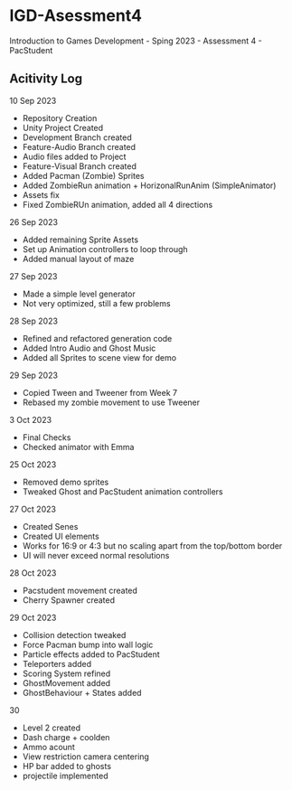 # IGD-Asessment4
Introduction to Games Development - Sping 2023 - Assessment 4 - PacStudent

Acitivity Log
-------------

10 Sep 2023
- Repository Creation
- Unity Project Created
- Development Branch created
- Feature-Audio Branch created
- Audio files added to Project
- Feature-Visual Branch created
- Added Pacman (Zombie) Sprites
- Added ZombieRun animation + HorizonalRunAnim (SimpleAnimator)
- Assets fix
- Fixed ZombieRUn animation, added all 4 directions

26 Sep 2023
- Added remaining Sprite Assets
- Set up Animation controllers to loop through
- Added manual layout of maze

27 Sep 2023
- Made a simple level generator
- Not very optimized, still a few problems

28 Sep 2023
- Refined and refactored generation code
- Added Intro Audio and Ghost Music
- Added all Sprites to scene view for demo

29 Sep 2023
- Copied Tween and Tweener from Week 7
- Rebased my zombie movement to use Tweener

3 Oct 2023
- Final Checks
- Checked animator with Emma

25 Oct 2023
- Removed demo sprites
- Tweaked Ghost and PacStudent animation controllers

27 Oct 2023
- Created Senes
- Created UI elements
- Works for 16:9 or 4:3 but no scaling apart from the top/bottom border
- UI will never exceed normal resolutions

28 Oct 2023
- Pacstudent movement created
- Cherry Spawner created

29 Oct 2023
- Collision detection tweaked
- Force Pacman bump into wall logic
- Particle effects added to PacStudent
- Teleporters added
- Scoring System refined
- GhostMovement added
- GhostBehaviour + States added

30
- Level 2 created
- Dash charge + coolden
- Ammo acount
- View restriction camera centering
- HP bar added to ghosts
- projectile implemented

